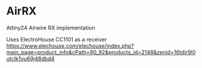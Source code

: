 # AirRX
Attiny24 Airwire RX implementation

Uses ElectroHouse CC1101 as a receiver
https://www.elechouse.com/elechouse/index.php?main_page=product_info&cPath=90_92&products_id=2148&zenid=16tdir9l0utclk1vu69j48dbd4



